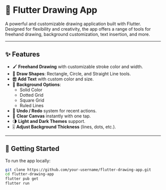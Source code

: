 # 🎨 Flutter Drawing App

A powerful and customizable drawing application built with Flutter.  
Designed for flexibility and creativity, the app offers a range of tools for freehand drawing, background customization, text insertion, and more.

---

## ✨ Features

- 🖌️ **Freehand Drawing** with customizable stroke color and width.  
- 🧱 **Draw Shapes**: Rectangle, Circle, and Straight Line tools.  
- 🆎 **Add Text** with custom color and size.  
- 🎨 **Background Options**:
  - Solid Color
  - Dotted Grid
  - Square Grid
  - Ruled Lines  
- 🔄 **Undo / Redo** system for recent actions.  
- 🧹 **Clear Canvas** instantly with one tap.  
- 🌗 **Light and Dark Themes** support.  
- 🎚️ **Adjust Background Thickness** (lines, dots, etc.).


---

## 🚀 Getting Started

To run the app locally:

```bash
git clone https://github.com/your-username/flutter-drawing-app.git
cd flutter-drawing-app
flutter pub get
flutter run
